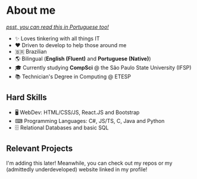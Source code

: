 # About me
[_psst, you can read this in Portuguese too!_](https://github.com/BomberBeetle/BomberBeetle/blob/main/LEIAME.md)

- ✨ Loves tinkering with all things IT
- ❤️ Driven to develop to help those around me
- 🇧🇷 Brazilian
- 🌎 Bilingual (**English (Fluent)** and **Portuguese (Native)**)
- 🎓 Currently studying **CompSci** @ the São Paulo State University (IFSP)
- 📚 Technician's Degree in Computing @ ETESP

## Hard Skills
- 🖥 WebDev: HTML/CSS/JS, React.JS and Bootstrap
- ⌨ Programming Languages: C#, JS/TS, C, Java and Python
- 🗄 Relational Databases and basic SQL

## Relevant Projects

I'm adding this later! Meanwhile, you can check out my repos or my (admittedly underdeveloped) website linked in my profile!

